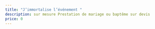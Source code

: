 ```yaml
---
title: "J’immortalise l’événement "
description: sur mesure Prestation de mariage ou baptême sur devis
price: 0
---
```

